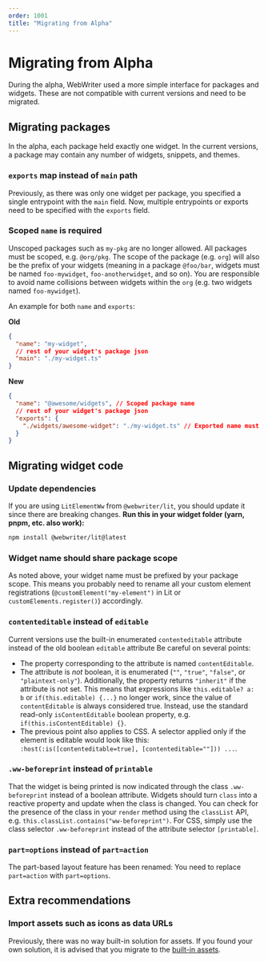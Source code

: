 ```yaml
---
order: 1001
title: "Migrating from Alpha"
---
```


# Migrating from Alpha
During the alpha, WebWriter used a more simple interface for packages and widgets. These are not compatible with current versions and need to be migrated.

## Migrating packages
In the alpha, each package held exactly one widget. In the current versions, a package may contain any number of widgets, snippets, and themes.

### `exports` map instead of `main` path
Previously, as there was only one widget per package, you specified a single entrypoint with the `main` field. Now, multiple entrypoints or exports need to be specified with the `exports` field.

### Scoped `name` is required
Unscoped packages such as `my-pkg` are no longer allowed. All packages must be scoped, e.g. `@org/pkg`. The scope of the package (e.g. `org`) will also be the prefix of your widgets (meaning in a package `@foo/bar`, widgets must be named `foo-mywidget`, `foo-anotherwidget`, and so on). You are responsible to avoid name collisions between widgets within the `org` (e.g. two widgets named `foo-mywidget`).


An example for both `name` and `exports`:

**Old**
```json
{
  "name": "my-widget",
  // rest of your widget's package json
  "main": "./my-widget.ts"
}
```

**New**
```json
{
  "name": "@awesome/widgets", // Scoped package name
  // rest of your widget's package json
  "exports": {
    "./widgets/awesome-widget": "./my-widget.ts" // Exported name must match the package scope
  }
}
```

## Migrating widget code

### Update dependencies
If you are using `LitElementWw` from `@webwriter/lit`, you should update it since there are breaking changes.
**Run this in your widget folder (yarn, pnpm, etc. also work):**
```sh
npm install @webwriter/lit@latest
```

### Widget name should share package scope
As noted above, your widget name must be prefixed by your package scope. This means you probably need to rename all your custom element registrations (`@customElement("my-element")` in Lit or `customElements.register()`) accordingly. 

### `contenteditable` instead of `editable`
Current versions use the built-in enumerated `contenteditable` attribute instead of the old boolean `editable` attribute
Be careful on several points:
- The property corresponding to the attribute is named `contentEditable`.
- The attribute is *not* boolean, it is enumerated (`""`, `"true"`, `"false"`, or `"plaintext-only"`). Additionally, the property returns `"inherit"` if the attribute is not set. This means that expressions like `this.editable? a: b` or `if(this.editable) {...}` no longer work, since the value of `contentEditable` is always considered true. Instead, use the standard read-only `isContentEditable` boolean property, e.g. `if(this.isContentEditable) {}`.
- The previous point also applies to CSS. A selector applied only if the element is editable would look like this: `:host(:is([contenteditable=true], [contenteditable=""])) ...`. 

### `.ww-beforeprint` instead of `printable`
That the widget is being printed is now indicated through the class `.ww-beforeprint` instead of a boolean attribute. Widgets should turn `class` into a reactive property and update when the class is changed. You can check for the presence of the class in your `render` method using the `classList` API, e.g. `this.classList.contains("ww-beforeprint")`. For CSS, simply use the class selector `.ww-beforeprint` instead of the attribute selector `[printable]`.

### `part=options` instead of `part=action`
The part-based layout feature has been renamed: You need to replace `part=action` with `part=options`.

## Extra recommendations

### Import assets such as icons as data URLs
Previously, there was no way built-in solution for assets. If you found your own solution, it is advised that you migrate to the [built-in assets](./widgets/assets).